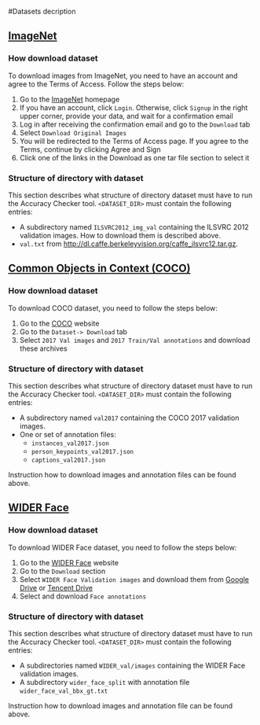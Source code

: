 #Datasets decription

## [ImageNet](http://image-net.org/challenges/LSVRC/2012/index)

### How download dataset

To download images from ImageNet, you need to have an account and agree to the Terms of Access. Follow the steps below:
1. Go to the [ImageNet](http://www.image-net.org/) homepage
2. If you have an account, click `Login`. Otherwise, click `Signup` in the right upper corner, provide your data, and wait for a confirmation email
3. Log in after receiving the confirmation email and go to the `Download` tab
4. Select `Download Original Images`
5. You will be redirected to the Terms of Access page. If you agree to the Terms, continue by clicking Agree and Sign
6. Click one of the links in the Download as one tar file section to select it

### Structure of directory with dataset

This section describes what structure of directory dataset must have to run the Accuracy Checker tool.
`<DATASET_DIR>` must contain the following entries:
* A subdirectory named `ILSVRC2012_img_val` containing the ILSVRC 2012 validation images. How to download them is described above.
* `val.txt` from <http://dl.caffe.berkeleyvision.org/caffe_ilsvrc12.tar.gz>.

## [Common Objects in Context (COCO)](http://cocodataset.org/#home)

### How download dataset

To download COCO dataset, you need to follow the steps below:
1. Go to the [COCO](http://cocodataset.org/#home) website
2. Go to the `Dataset-> Download` tab
3. Select `2017 Val images` and `2017 Train/Val annotations` and download these archives

### Structure of directory with dataset

This section describes what structure of directory dataset must have to run the Accuracy Checker tool.
`<DATASET_DIR>` must contain the following entries:
* A subdirectory named `val2017` containing the COCO 2017 validation images.
* One or set of annotation files:
    * `instances_val2017.json`
    * `person_keypoints_val2017.json`
    * `captions_val2017.json`

Instruction how to download images and annotation files can be found above.

## [WIDER Face](http://shuoyang1213.me/WIDERFACE/)

### How download dataset

To download WIDER Face dataset, you need to follow the steps below:
1. Go to the [WIDER Face](http://shuoyang1213.me/WIDERFACE/) website
2. Go to the `Download` section
3. Select `WIDER Face Validation images` and download them from [Google Drive](https://drive.google.com/file/d/0B6eKvaijfFUDd3dIRmpvSk8tLUk/view) or [Tencent Drive](https://share.weiyun.com/5ot9Qv1)
4. Select and download `Face annotations`

### Structure of directory with dataset

This section describes what structure of directory dataset must have to run the Accuracy Checker tool.
`<DATASET_DIR>` must contain the following entries:
* A subdirectories named `WIDER_val/images` containing the WIDER Face validation images.
* A subdirectory `wider_face_split` with annotation file `wider_face_val_bbx_gt.txt`

Instruction how to download images and annotation file can be found above.
